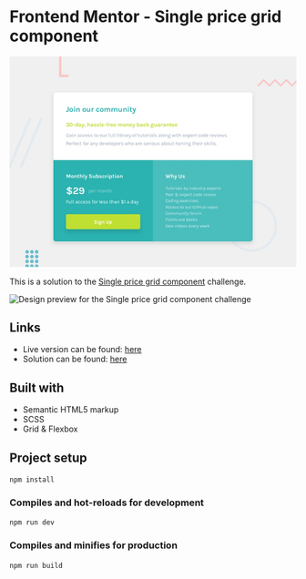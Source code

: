# Frontend Mentor - Single price grid component

![Design preview for the Single price grid component coding challenge](./design/desktop-preview.jpg)

This is a solution to the [Single price grid component](hhttps://www.frontendmentor.io/challenges/single-price-grid-component-5ce41129d0ff452fec5abbbc) challenge.

![Design preview for the Single price grid component challenge](./design/preview.jpg)

## Links

- Live version can be found: [here]()
- Solution can be found: [here]()

## Built with

- Semantic HTML5 markup
- SCSS
- Grid & Flexbox

## Project setup

```
npm install
```

### Compiles and hot-reloads for development

```
npm run dev
```

### Compiles and minifies for production

```
npm run build
```
